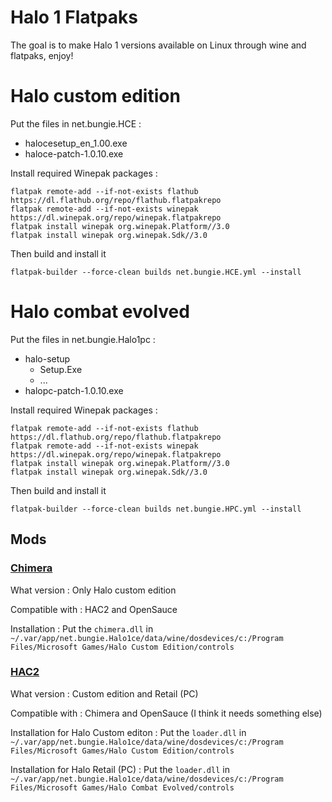 # Halo 1 Flatpaks

The goal is to make Halo 1 versions available on Linux through wine and flatpaks, enjoy!

# Halo custom edition

Put the files in net.bungie.HCE :
- halocesetup_en_1.00.exe
- haloce-patch-1.0.10.exe

Install required Winepak packages :
```
flatpak remote-add --if-not-exists flathub https://dl.flathub.org/repo/flathub.flatpakrepo
flatpak remote-add --if-not-exists winepak https://dl.winepak.org/repo/winepak.flatpakrepo
flatpak install winepak org.winepak.Platform//3.0
flatpak install winepak org.winepak.Sdk//3.0
```
Then build and install it
```
flatpak-builder --force-clean builds net.bungie.HCE.yml --install
```

# Halo combat evolved

Put the files in net.bungie.Halo1pc :

- halo-setup
  - Setup.Exe
  - ...
- halopc-patch-1.0.10.exe

Install required Winepak packages :
```
flatpak remote-add --if-not-exists flathub https://dl.flathub.org/repo/flathub.flatpakrepo
flatpak remote-add --if-not-exists winepak https://dl.winepak.org/repo/winepak.flatpakrepo
flatpak install winepak org.winepak.Platform//3.0
flatpak install winepak org.winepak.Sdk//3.0
```
Then build and install it
```
flatpak-builder --force-clean builds net.bungie.HPC.yml --install
```

## Mods

### [Chimera](https://opencarnage.net/index.php?/topic/6916-chimera-build-49/)
What version : Only Halo custom edition

Compatible with : HAC2 and OpenSauce

Installation :
Put the `chimera.dll` in `~/.var/app/net.bungie.Halo1ce/data/wine/dosdevices/c:/Program Files/Microsoft Games/Halo Custom Edition/controls`

### [HAC2](http://blog.haloanticheat.com/)

What version : Custom edition and Retail (PC)

Compatible with : Chimera and OpenSauce (I think it needs something else)

Installation for Halo Custom editon :
Put the `loader.dll` in `~/.var/app/net.bungie.Halo1ce/data/wine/dosdevices/c:/Program Files/Microsoft Games/Halo Custom Edition/controls`

Installation for Halo Retail (PC) :
Put the `loader.dll` in `~/.var/app/net.bungie.Halo1ce/data/wine/dosdevices/c:/Program Files/Microsoft Games/Halo Combat Evolved/controls`
